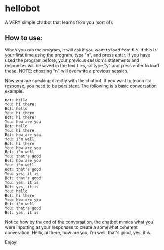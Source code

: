 # hellobot

A VERY simple chatbot that learns from you (sort of).

## How to use:

When you run the program, it will ask if you want to load from file. If this is your first time using the program, type "n", and press enter. If you have used the program before, your previous session's statements and responses will be saved in the text files, so type "y" and press enter to load these.
NOTE: choosing "n" will overwrite a previous session.

Now you are speaking directly with the chatbot. If you want to teach it a response, you need to be persistent. The following is a basic conversation example.

```
Bot: hello
You: hi there
Bot: hello
You: hi there
Bot: hi there
You: how are you
Bot: hello
You: hi there
Bot: how are you
You: i'm well
Bot: hi there
You: how are you
Bot: i'm well
You: that's good
Bot: how are you
You: i'm well
Bot: that's good
You: yes, it is
Bot: that's good
You: yes, it is
Bot: yes, it is
You: hello
Bot: hi there
You: how are you
Bot: i'm well
You: that's good
Bot: yes, it is
```

Notice how by the end of the conversation, the chatbot mimics what you were inputting as your responses to create a somewhat coherent converation.
Hello, hi there, how are you, i'm well, that's good, yes, it is.

Enjoy!

